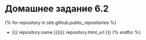 ---
---
# Домашнее задание 6.2
{% for repository in site.github.public_repositories %}
  * [{{ repository.name }}]({{ repository.html_url }})
{% endfor %}
